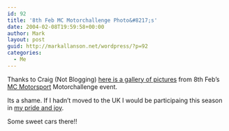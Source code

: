 ```yaml
---
id: 92
title: '8th Feb MC Motorchallenge Photo&#8217;s'
date: 2004-02-08T19:59:58+00:00
author: Mark
layout: post
guid: http://markallanson.net/wordpress/?p=92
categories:
  - Me
---
```

Thanks to Craig (Not Blogging) [here is a gallery of pictures](http://www.arach.net.au/~jorg/mc/) from 8th Feb&#8217;s [MC Motorsport](http://www.mcmotorsport.com.au/) Motorchallenge event.

Its a shame. If I hadn&#8217;t moved to the UK I would be participaing this season in [my pride and joy](http://www.ftowa.com/cgi-bin/showprofile.cgi?member=marke).

Some sweet cars there!!